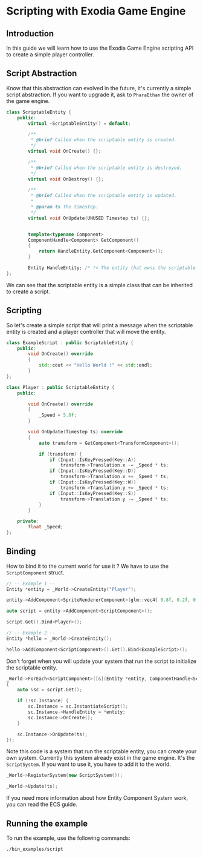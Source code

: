 # Scripting with Exodia Game Engine

## Introduction

In this guide we will learn how to use the Exodia Game Engine scripting API to create a simple player controller.

## Script Abstraction

Know that this abstraction can evolved in the future, it's currently a simple script abstraction.
If you want to upgrade it, ask to `PharaEthan` the owner of the game engine.

```cpp
class ScriptableEntity {
    public:
        virtual ~ScriptableEntity() = default; 

        /**
         * @brief Called when the scriptable entity is created.
         */
        virtual void OnCreate() {};

        /**
         * @brief Called when the scriptable entity is destroyed.
         */
        virtual void OnDestroy() {};

        /**
         * @brief Called when the scriptable entity is updated.
         *
         * @param ts The timestep.
         */
        virtual void OnUpdate(UNUSED Timestep ts) {};


        template<typename Component>
        ComponentHandle<Component> GetComponent()
        {
            return HandleEntity.GetComponent<Component>();
        }

        Entity HandleEntity; /* !< The entity that owns the scriptable entity. */
};
```

We can see that the scriptable entity is a simple class that can be inherited to create a script.

## Scripting

So let's create a simple script that will print a message when the scriptable entity is created and a player controller that will move the entity.

```cpp
class ExampleScript : public ScriptableEntity {
    public:
        void OnCreate() override
        {
            std::cout << "Hello World !" << std::endl;
        }
};

class Player : public ScriptableEntity {
    public:

        void OnCreate() override
        {
            _Speed = 5.0f;
        }

        void OnUpdate(Timestep ts) override
        {
            auto transform = GetComponent<TransformComponent>();

            if (transform) {
                if (Input::IsKeyPressed(Key::A))
                    transform->Translation.x -= _Speed * ts;
                if (Input::IsKeyPressed(Key::D))
                    transform->Translation.x += _Speed * ts;
                if (Input::IsKeyPressed(Key::W))
                    transform->Translation.y += _Speed * ts;
                if (Input::IsKeyPressed(Key::S))
                    transform->Translation.y -= _Speed * ts;
            }
        }

    private:
        float _Speed;
};
```

## Binding

How to bind it to the current world for use it ?
We have to use the `ScriptComponent` struct.

```cpp
// -- Example 1 --
Entity *entity = _World->CreateEntity("Player");

entity->AddComponent<SpriteRendererComponent>(glm::vec4{ 0.8f, 0.2f, 0.3f, 1.0f });

auto script = entity->AddComponent<ScriptComponent>();

script.Get().Bind<Player>();

// -- Example 2 --
Entity *hello = _World->CreateEntity();

hello->AddComponent<ScriptComponent>().Get().Bind<ExampleScript>();
```

Don't forget when you will update your system that run the script to initialize the scriptable entity.

```cpp
_World->ForEach<ScriptComponent>([&](Entity *entity, ComponentHandle<ScriptComponent> script)
{
    auto &sc = script.Get();

    if (!sc.Instance) {
        sc.Instance = sc.InstantiateScript();
        sc.Instance->HandleEntity = *entity;
        sc.Instance->OnCreate();
    }

    sc.Instance->OnUpdate(ts);
});
```

Note this code is a system that run the scriptable entity, you can create your own system.
Currently this system already exist in the game engine. It's the `ScriptSystem`.
If you want to use it, you have to add it to the world.

```cpp
_World->RegisterSystem(new ScriptSystem());

_World->Update(ts);
```

If you need more information about how Entity Component System work, you can read the ECS guide.

## Running the example

To run the example, use the following commands:

```bash
./bin_examples/script
```
